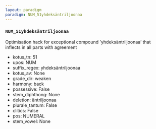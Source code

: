 ```yaml
---
layout: paradigm
paradigm: NUM_51yhdeksäntriljoonaa
---
```

### ` NUM_51yhdeksäntriljoonaa `

Optimisation hack for exceptional compound ’yhdeksäntriljoonaa’ that inflects in all parts with agreement
* kotus_tn: 51
* upos: NUM
* suffix_regex: yhdeksäntriljoonaa
* kotus_av: None
* grade_dir: weaken
* harmony: back
* possessive: False
* stem_diphthong: None
* deletion: äntriljoonaa
* plurale_tantum: False
* clitics: False
* pos: NUMERAL
* stem_vowel: None
